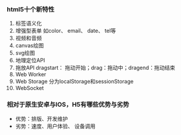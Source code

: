 ### html5十个新特性 ###

1. 标签语义化
2. 增强型表单 如color、 email、 date、 tel等
3. 视频和音频
4. canvas绘图
5. svg绘图
6. 地理定位API
7. 拖放API      dragstart： 拖动开始；drag：拖动中；dragend：拖动结束
8. Web Worker
9. Web Storage 分为localStorage和sessionStorage
10. WebSocket


### 相对于原生安卓与IOS，H5有哪些优势与劣势 ###
- 优势：排版、开发维护
- 劣势：速度、用户体验、 设备调用
